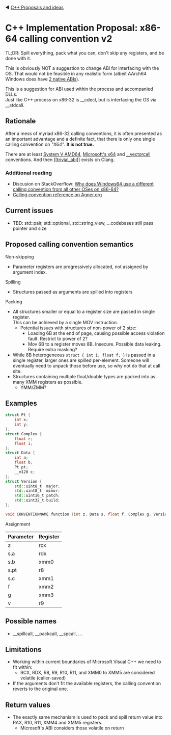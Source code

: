 ﻿:arrow_backward: [C++ Proposals and ideas](README.md)

# C++ Implementation Proposal: x86-64 calling convention v2

TL;DR: Spill everything, pack what you can, don't skip any registers, and be done with it.

This is obviously NOT a suggestion to change ABI for interfacing with the OS.
That would not be feasible in any realistic form
(albeit AArch64 Windows does have [2 native ABIs](https://learn.microsoft.com/en-us/windows/arm/arm64ec)).

This is a suggestion for ABI used within the process and accompanied DLLs.  
Just like C++ process on x86-32 is __cdecl, but is interfacing the OS via __stdcall.

## Rationale

After a mess of myriad x86-32 calling conventions, 
it is often presented as an important advantage and a definite fact,
that there is only one single calling convention on *"X64"*.
**It is not true.**

There are at least
[System V AMD64](https://en.wikipedia.org/wiki/X86_calling_conventions?useskin=vector#x86-64_calling_conventions),
[Microsoft's x64](https://learn.microsoft.com/en-us/cpp/build/x64-calling-convention?view=msvc-170)
and
[__vectorcall](https://learn.microsoft.com/en-us/cpp/cpp/vectorcall?view=msvc-170) conventions.
And then [[[trivial_abi]]](https://quuxplusone.github.io/blog/2018/05/02/trivial-abi-101/) exists on Clang.

### Additional reading

* Discusion on StackOverflow: [Why does Windows64 use a different calling convention from all other OSes on x86-64?](https://stackoverflow.com/questions/4429398/why-does-windows64-use-a-different-calling-convention-from-all-other-oses-on-x86)
* [Calling convention reference on Agner.org](https://www.agner.org/optimize/calling_conventions.pdf)

## Current issues

* TBD: std::pair, std::optional, std::string_view, ...codebases still pass pointer and size

## Proposed calling convention semantics

Non-skipping
* Parameter registers are progressively allocated, not assigned by argument index.

Spilling
* Structures passed as arguments are spilled into registers

Packing
* All structures smaller or equal to a register size are passed in single register.  
  This can be achieved by a single MOV instruction.
  * Potential issues with structures of non-power of 2 size:
    * Loading 6B at the end of page, causing possible access violation fault. Restrict to power of 2?
    * Mov 6B to a register moves 8B. Insecure. Possible data leaking. Require extra masking?
* While 8B heterogeneous `struct { int i; float f; }` is passed in a single register,
  larger ones are spilled per-element. Someone will eventually need to unpack those before use,
  so why not do that at call site.
* Structures containing multiple float/double types are packed into as many XMM registers as possible.
  * YMM/ZMM?

## Examples

```cpp
struct Pt {
    int x;
    int y;
};
struct Complex {
    float r;
    float i;
};
struct Data {
    int a;
    float b;
    Pt pt;
    __m128 c;
};
struct Version {
    std::uint8_t  major;
    std::uint8_t  minor;
    std::uint16_t patch;
    std::uint32_t build;
};

void CONVENTIONNAME function (int z, Data s, float f, Complex g, Version v);
```

Assignment

Parameter | Register
-|-
z | rcx
s.a | rdx
s.b | xmm0
s.pt | r8
s.c | xmm1
f | xmm2
g | xmm3
v | r9

## Possible names

* __spillcall, __packcall, __spcall, ...

## Limitations

* Working within current boundaries of Microsoft Visual C++ we need to fit within:
   * RCX, RDX, R8, R9, R10, R11, and XMM0 to XMM5 are considered volatile (caller-saved)
* If the arguments don't fit the available registers, the calling convention reverts to the original one.

## Return values

* The exactly same mechanism is used to pack and spill return value into RAX, R10, R11, XMM4 and XMM5 registers.
  * Microsoft's ABI considers those volatile on return
